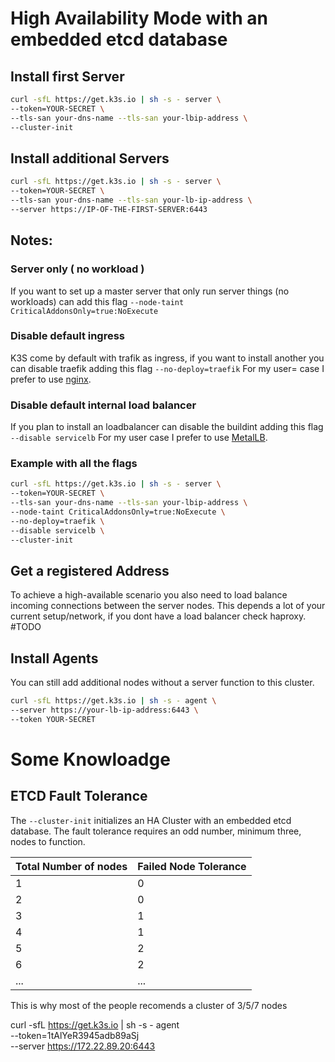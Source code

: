 # High Availability Mode with an embedded etcd database
## Install first Server
```bash
curl -sfL https://get.k3s.io | sh -s - server \
--token=YOUR-SECRET \
--tls-san your-dns-name --tls-san your-lbip-address \
--cluster-init
```
## Install additional Servers
```bash
curl -sfL https://get.k3s.io | sh -s - server \
--token=YOUR-SECRET \
--tls-san your-dns-name --tls-san your-lb-ip-address \
--server https://IP-OF-THE-FIRST-SERVER:6443
```

## Notes:
### Server only ( no workload )
If you want to set up a master server that only run server things (no workloads) can add this flag
`--node-taint CriticalAddonsOnly=true:NoExecute`

### Disable default ingress
K3S come by default with trafik as ingress, if you want to install another you can disable traefik adding this flag
`--no-deploy=traefik`
For my user= case I prefer to use [nginx](https://docs.nginx.com/nginx-ingress-controller/).

### Disable default internal load balancer
If you plan to install an loadbalancer can disable the buildint adding this flag
`--disable servicelb`
For my user case I prefer to use [MetalLB](https://metallb.org/).

### Example with all the flags
```bash
curl -sfL https://get.k3s.io | sh -s - server \
--token=YOUR-SECRET \
--tls-san your-dns-name --tls-san your-lbip-address \
--node-taint CriticalAddonsOnly=true:NoExecute \
--no-deploy=traefik \
--disable servicelb \
--cluster-init
```


## Get a registered Address
To achieve a high-available scenario you also need to load balance incoming connections between the server nodes.
This depends a lot of your current setup/network, if you dont have a load balancer check haproxy. #TODO

## Install Agents
You can still add additional nodes without a server function to this cluster.
```bash
curl -sfL https://get.k3s.io | sh -s - agent \
--server https://your-lb-ip-address:6443 \
--token YOUR-SECRET
```

# Some Knowloadge

## ETCD Fault Tolerance
The `--cluster-init` initializes an HA Cluster with an embedded etcd database. The fault tolerance requires an odd number, minimum three, nodes to function.

Total Number of nodes | Failed Node Tolerance
---|---
1|0
2|0
3|1
4|1
5|2
6|2
...|...

This is why most of the people recomends a cluster of 3/5/7 nodes


curl -sfL https://get.k3s.io | sh -s - agent \
--token=1tAlYeR3945adb89aSj \
--server https://172.22.89.20:6443